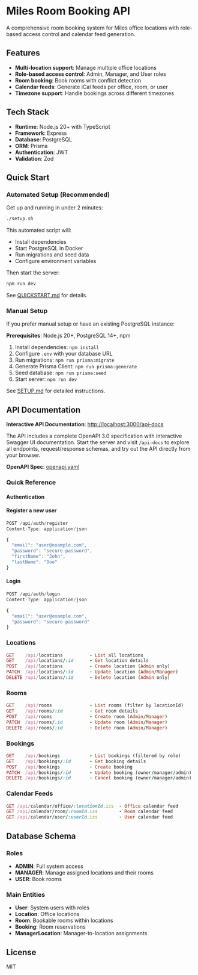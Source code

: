 # Miles Room Booking API

A comprehensive room booking system for Miles office locations with role-based access control and calendar feed generation.

## Features

- **Multi-location support**: Manage multiple office locations
- **Role-based access control**: Admin, Manager, and User roles
- **Room booking**: Book rooms with conflict detection
- **Calendar feeds**: Generate iCal feeds per office, room, or user
- **Timezone support**: Handle bookings across different timezones

## Tech Stack

- **Runtime**: Node.js 20+ with TypeScript
- **Framework**: Express
- **Database**: PostgreSQL
- **ORM**: Prisma
- **Authentication**: JWT
- **Validation**: Zod

## Quick Start

### Automated Setup (Recommended)

Get up and running in under 2 minutes:

```bash
./setup.sh
```

This automated script will:

- Install dependencies
- Start PostgreSQL in Docker
- Run migrations and seed data
- Configure environment variables

Then start the server:

```bash
npm run dev
```

See [QUICKSTART.md](./QUICKSTART.md) for details.

### Manual Setup

If you prefer manual setup or have an existing PostgreSQL instance:

**Prerequisites**: Node.js 20+, PostgreSQL 14+, npm

1. Install dependencies: `npm install`
2. Configure `.env` with your database URL
3. Run migrations: `npm run prisma:migrate`
4. Generate Prisma Client: `npm run prisma:generate`
5. Seed database: `npm run prisma:seed`
6. Start server: `npm run dev`

See [SETUP.md](./SETUP.md) for detailed instructions.

## API Documentation

**Interactive API Documentation**: [http://localhost:3000/api-docs](http://localhost:3000/api-docs)

The API includes a complete OpenAPI 3.0 specification with interactive Swagger UI documentation. Start the server and visit `/api-docs` to explore all endpoints, request/response schemas, and try out the API directly from your browser.

**OpenAPI Spec**: [openapi.yaml](./openapi.yaml)

### Quick Reference

#### Authentication

#### Register a new user

```js
POST /api/auth/register
Content-Type: application/json

{
  "email": "user@example.com",
  "password": "secure-password",
  "firstName": "John",
  "lastName": "Doe"
}
```

#### Login

```js
POST /api/auth/login
Content-Type: application/json

{
  "email": "user@example.com",
  "password": "secure-password"
}
```

### Locations

```rb
GET    /api/locations          - List all locations
GET    /api/locations/:id      - Get location details
POST   /api/locations          - Create location (Admin only)
PATCH  /api/locations/:id      - Update location (Admin/Manager)
DELETE /api/locations/:id      - Delete location (Admin only)
```

### Rooms

```rb
GET    /api/rooms              - List rooms (filter by locationId)
GET    /api/rooms/:id          - Get room details
POST   /api/rooms              - Create room (Admin/Manager)
PATCH  /api/rooms/:id          - Update room (Admin/Manager)
DELETE /api/rooms/:id          - Delete room (Admin/Manager)
```

### Bookings

```rb
GET    /api/bookings           - List bookings (filtered by role)
GET    /api/bookings/:id       - Get booking details
POST   /api/bookings           - Create booking
PATCH  /api/bookings/:id       - Update booking (owner/manager/admin)
DELETE /api/bookings/:id       - Cancel booking (owner/manager/admin)
```

### Calendar Feeds

```rb
GET /api/calendar/office/:locationId.ics  - Office calendar feed
GET /api/calendar/room/:roomId.ics        - Room calendar feed
GET /api/calendar/user/:userId.ics        - User calendar feed
```

## Database Schema

### Roles

- **ADMIN**: Full system access
- **MANAGER**: Manage assigned locations and their rooms
- **USER**: Book rooms

### Main Entities

- **User**: System users with roles
- **Location**: Office locations
- **Room**: Bookable rooms within locations
- **Booking**: Room reservations
- **ManagerLocation**: Manager-to-location assignments

## License

MIT
